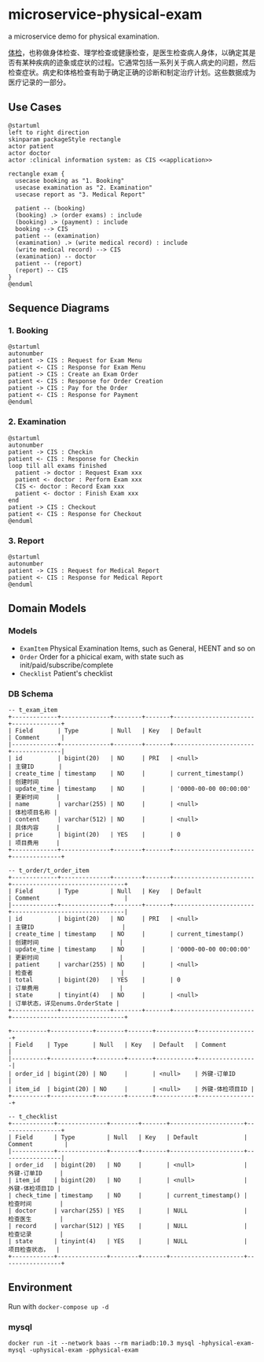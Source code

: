 # microservice-physical-exam
a microservice demo for physical examination.

[体检](https://en.wikipedia.org/wiki/Physical_examination)，也称做身体检查、理学检查或健康检查，是医生检查病人身体，以确定其是否有某种疾病的迹象或症状的过程。它通常包括一系列关于病人病史的问题，然后检查症状。病史和体格检查有助于确定正确的诊断和制定治疗计划。这些数据成为医疗记录的一部分。

## Use Cases

```plantuml
@startuml
left to right direction
skinparam packageStyle rectangle
actor patient
actor doctor
actor :clinical information system: as CIS <<application>>

rectangle exam {
  usecase booking as "1. Booking"
  usecase examination as "2. Examination"
  usecase report as "3. Medical Report"
  
  patient -- (booking)
  (booking) .> (order exams) : include
  (booking) .> (payment) : include
  booking --> CIS
  patient -- (examination)
  (examination) .> (write medical record) : include
  (write medical record) --> CIS
  (examination) -- doctor
  patient -- (report)
  (report) -- CIS
}
@enduml
```

## Sequence Diagrams

### 1. Booking

```plantuml
@startuml
autonumber
patient -> CIS : Request for Exam Menu
patient <- CIS : Response for Exam Menu
patient -> CIS : Create an Exam Order
patient <- CIS : Response for Order Creation
patient -> CIS : Pay for the Order
patient <- CIS : Response for Payment
@enduml
```

### 2. Examination

```plantuml
@startuml
autonumber
patient -> CIS : Checkin
patient <- CIS : Response for Checkin
loop till all exams finished
  patient -> doctor : Request Exam xxx
  patient <- doctor : Perform Exam xxx
  CIS <- doctor : Record Exam xxx
  patient <- doctor : Finish Exam xxx
end
patient -> CIS : Checkout
patient <- CIS : Response for Checkout
@enduml
```

### 3. Report

```plantuml
@startuml
autonumber
patient -> CIS : Request for Medical Report
patient <- CIS : Response for Medical Report
@enduml
```

## Domain Models

### Models

- `ExamItem` Physical Examination Items, such as General, HEENT and so on
- `Order` Order for a phicical exam, with state such as init/paid/subscribe/complete
- `Checklist` Patient's checklist

### DB Schema

```mysql
-- t_exam_item
+-------------+--------------+--------+-------+-----------------------+--------------+
| Field       | Type         | Null   | Key   | Default               | Comment      |
|-------------+--------------+--------+-------+-----------------------+--------------|
| id          | bigint(20)   | NO     | PRI   | <null>                | 主键ID       |
| create_time | timestamp    | NO     |       | current_timestamp()   | 创建时间     |
| update_time | timestamp    | NO     |       | '0000-00-00 00:00:00' | 更新时间     |
| name        | varchar(255) | NO     |       | <null>                | 体检项目名称 |
| content     | varchar(512) | NO     |       | <null>                | 具体内容     |
| price       | bigint(20)   | YES    |       | 0                     | 项目费用     |
+-------------+--------------+--------+-------+-----------------------+--------------+

-- t_order/t_order_item
+-------------+--------------+--------+-------+-----------------------+--------------------------------+
| Field       | Type         | Null   | Key   | Default               | Comment                        |
|-------------+--------------+--------+-------+-----------------------+--------------------------------|
| id          | bigint(20)   | NO     | PRI   | <null>                | 主键ID                         |
| create_time | timestamp    | NO     |       | current_timestamp()   | 创建时间                       |
| update_time | timestamp    | NO     |       | '0000-00-00 00:00:00' | 更新时间                       |
| patient     | varchar(255) | NO     |       | <null>                | 检查者                         |
| total       | bigint(20)   | YES    |       | 0                     | 订单费用                       |
| state       | tinyint(4)   | NO     |       | <null>                | 订单状态，详见enums.OrderState |
+-------------+--------------+--------+-------+-----------------------+--------------------------------+

+----------+------------+--------+-------+-----------+-----------------+
| Field    | Type       | Null   | Key   | Default   | Comment         |
|----------+------------+--------+-------+-----------+-----------------|
| order_id | bigint(20) | NO     |       | <null>    | 外键-订单ID     |
| item_id  | bigint(20) | NO     |       | <null>    | 外键-体检项目ID |
+----------+------------+--------+-------+-----------+-----------------+

-- t_checklist
+------------+--------------+--------+-------+---------------------+-----------------+
| Field      | Type         | Null   | Key   | Default             | Comment         |
|------------+--------------+--------+-------+---------------------+-----------------|
| order_id   | bigint(20)   | NO     |       | <null>              | 外键-订单ID     |
| item_id    | bigint(20)   | NO     |       | <null>              | 外键-体检项目ID |
| check_time | timestamp    | NO     |       | current_timestamp() | 检查时间        |
| doctor     | varchar(255) | YES    |       | NULL                | 检查医生        |
| record     | varchar(512) | YES    |       | NULL                | 检查记录        |
| state      | tinyint(4)   | YES    |       | NULL                | 项目检查状态，  |
+------------+--------------+--------+-------+---------------------+-----------------+
```

## Environment

Run with `docker-compose up -d`

### mysql

`docker run -it --network baas --rm mariadb:10.3 mysql -hphysical-exam-mysql -uphysical-exam -pphysical-exam`